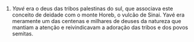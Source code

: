 ﻿1. *Yavé* era o deus das tribos palestinas do sul, que associava este conceito de deidade com o monte Horeb, o vulcão de Sinai. Yavé era meramente um das centenas e milhares de deuses da natureza que mantiam a atenção e reivindicavam a adoração das tribos e dos povos semitas.